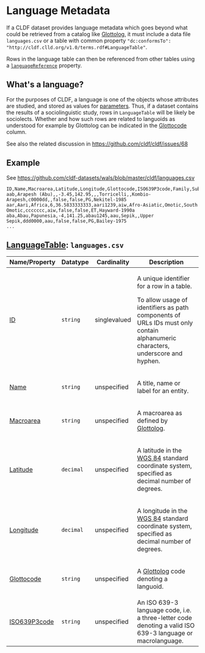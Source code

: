 # Language Metadata

If a CLDF dataset provides language metadata which goes beyond what could be
retrieved from a catalog like [Glottolog](https://glottolog.org), it must
include a data file `languages.csv` or a table with common property 
`"dc:conformsTo": "http://cldf.clld.org/v1.0/terms.rdf#LanguageTable"`.

Rows in the language table can then be referenced from other tables using a
[`languageReference`](https://cldf.clld.org/v1.0/terms.rdf#languageReference) property.


## What's a language?

For the purposes of CLDF, a language is one of the objects whose attributes are studied, and stored
as values for [parameters](../parameters). Thus, if a dataset contains the results of a sociolinguistic
study, rows in `LanguageTable` will be likely be sociolects. Whether and how such rows are related to
languoids as understood for example by Glottolog can be indicated in the [Glottocode](https://cldf.clld.org/v1.0/terms.rdf#glottocode) column.

See also the related discussion in https://github.com/cldf/cldf/issues/68


## Example

See https://github.com/cldf-datasets/wals/blob/master/cldf/languages.csv

```csv
ID,Name,Macroarea,Latitude,Longitude,Glottocode,ISO639P3code,Family,Subfamily,Genus,GenusIcon,ISO_codes,Samples_100,Samples_200,Country_ID,Source
aab,Arapesh (Abu),,-3.45,142.95,,,Torricelli,,Kombio-Arapesh,c0000dd,,false,false,PG,Nekitel-1985
aar,Aari,Africa,6,36.5833333333,aari1239,aiw,Afro-Asiatic,Omotic,South Omotic,ccccccc,aiw,false,false,ET,Hayward-1990a
aba,Abau,Papunesia,-4,141.25,abau1245,aau,Sepik,,Upper Sepik,ddd0000,aau,false,false,PG,Bailey-1975
...
```
## [LanguageTable](https://cldf.clld.org/v1.0/terms.rdf#LanguageTable): `languages.csv`

Name/Property | Datatype | Cardinality | Description
 --- | --- | --- | --- 
[ID](https://cldf.clld.org/v1.0/terms.rdf#id) | `string` | singlevalued | <div> <p>A unique identifier for a row in a table.</p> <p> To allow usage of identifiers as path components of URLs IDs must only contain alphanumeric characters, underscore and hyphen. </p> </div> 
[Name](https://cldf.clld.org/v1.0/terms.rdf#name) | `string` | unspecified | <div> <p>A title, name or label for an entity.</p> </div> 
[Macroarea](https://cldf.clld.org/v1.0/terms.rdf#macroarea) | `string` | unspecified | <div> <p>A macroarea as defined by <a href="http://glottolog.org">Glottolog</a>.</p> </div> 
[Latitude](https://cldf.clld.org/v1.0/terms.rdf#latitude) | `decimal` | unspecified | <div> <p> A latitude in the <a href="https://en.wikipedia.org/wiki/World_Geodetic_System">WGS 84</a> standard coordinate system, specified as decimal number of degrees. </p> </div> 
[Longitude](https://cldf.clld.org/v1.0/terms.rdf#longitude) | `decimal` | unspecified | <div> <p> A longitude in the <a href="https://en.wikipedia.org/wiki/World_Geodetic_System">WGS 84</a> standard coordinate system, specified as decimal number of degrees. </p> </div> 
[Glottocode](https://cldf.clld.org/v1.0/terms.rdf#glottocode) | `string` | unspecified | <div> <p>A <a href="http://glottolog.org">Glottolog</a> code denoting a languoid.</p> </div> 
[ISO639P3code](https://cldf.clld.org/v1.0/terms.rdf#iso639P3code) | `string` | unspecified | <div> An ISO 639-3 language code, i.e. a three-letter code denoting a valid ISO 639-3 language or macrolanguage. </div> 